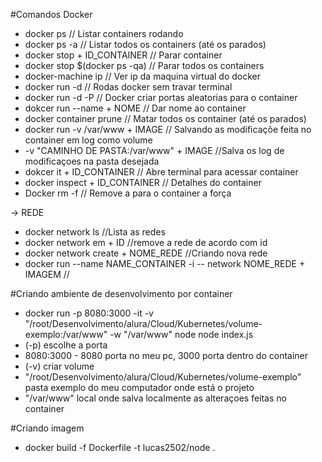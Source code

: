 #Comandos Docker

- docker ps // Listar containers rodando
- docker ps -a // Listar todos os containers (até os parados)
- docker stop + ID_CONTAINER // Parar container
- docker stop $(docker ps -qa) // Parar todos os containers
- docker-machine ip // Ver ip da maquina virtual do docker
- docker run -d // Rodas docker sem travar terminal
- docker run -d -P // Docker criar portas aleatorias para o container
- dokcer run --name + NOME // Dar nome ao container
- docker container prune // Matar todos os container (até os parados)
- docker run -v /var/www + IMAGE // Salvando as modificaçõe feita no container em log como volume
 - -v "CAMINHO DE PASTA:/var/www" + IMAGE //Salva os log de modificaçoes na pasta desejada
- dokcer it + ID_CONTAINER // Abre terminal para acessar container
- docker inspect + ID_CONTAINER // Detalhes do container
- Docker rm -f // Remove a para o container a força

-> REDE
- docker network ls //Lista as redes
- docker network em + ID //remove a rede de acordo com id
- docker network create + NOME_REDE //Criando nova rede
- docker run --name NAME_CONTAINER -i -- network NOME_REDE + IMAGEM //


#Criando ambiente de desenvolvimento por container

- docker run -p 8080:3000 -it -v "/root/Desenvolvimento/alura/Cloud/Kubernetes/volume-exemplo:/var/www" -w "/var/www" node node index.js
-  (-p) escolhe a porta
-  8080:3000 - 8080 porta no meu pc, 3000 porta dentro do container
-  (-v) criar volume
-  "/root/Desenvolvimento/alura/Cloud/Kubernetes/volume-exemplo" pasta exemplo do meu computador onde está o projeto
-  "/var/www" local onde salva localmente as alteraçoes feitas no container

#Criando imagem

- docker build -f Dockerfile -t lucas2502/node .